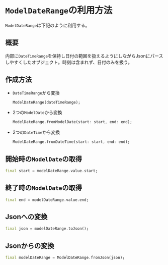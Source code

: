 # `ModelDateRange`の利用方法

`ModelDateRange`は下記のように利用する。

## 概要

内部に`DateTimeRange`を保持し日付の範囲を扱えるようにしながらJsonにパースしやすくしたオブジェクト。時刻は含まれず、日付のみを扱う。

## 作成方法

- `DateTimeRange`から変換

    ```dart
    ModelDateRange(dateTimeRange);
    ```

- 2つの`ModelDate`から変換

    ```dart
    ModelDateRange.fromModelDate(start: start, end: end);
    ```

- 2つの`DateTime`から変換

    ```dart
    ModelDateRange.fromDateTime(start: start, end: end);
    ```

## 開始時の`ModelDate`の取得

```dart
final start = modelDateRange.value.start;
```

## 終了時の`ModelDate`の取得

```dart
final end = modelDateRange.value.end;
```

## Jsonへの変換

```dart
final json = modelDateRange.toJson();
```

## Jsonからの変換

```dart
final modelDateRange = ModelDateRange.fromJson(json);
```
